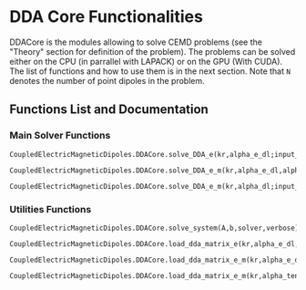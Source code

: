 # DDA Core Functionalities

DDACore is the modules allowing to solve CEMD problems (see the "Theory" section for definition of the problem). The problems can be solved either on the CPU (in parrallel with LAPACK) or on the GPU (With CUDA). The list of functions and how to use them is in the next section. Note that ``N`` denotes the number of point dipoles in the problem.

## Functions List and Documentation

### Main Solver Functions
```@docs
CoupledElectricMagneticDipoles.DDACore.solve_DDA_e(kr,alpha_e_dl;input_field=nothing,solver="CPU",verbose=true)
```

```@docs
CoupledElectricMagneticDipoles.DDACore.solve_DDA_e_m(kr,alpha_e_dl,alpha_m_dl;input_field=nothing,solver="CPU",verbose=true)
```

```@docs
CoupledElectricMagneticDipoles.DDACore.solve_DDA_e_m(kr,alpha_dl;input_field=nothing,solver="CPU",verbose=true)
```
### Utilities Functions
```@docs
CoupledElectricMagneticDipoles.DDACore.solve_system(A,b,solver,verbose)
```

```@docs
CoupledElectricMagneticDipoles.DDACore.load_dda_matrix_e(kr,alpha_e_dl,verbose)
```

```@docs
CoupledElectricMagneticDipoles.DDACore.load_dda_matrix_e_m(kr,alpha_e_dl,alpha_m_dl,verbose)
```

```@docs
CoupledElectricMagneticDipoles.DDACore.load_dda_matrix_e_m(kr,alpha_tensor,verbose)
```